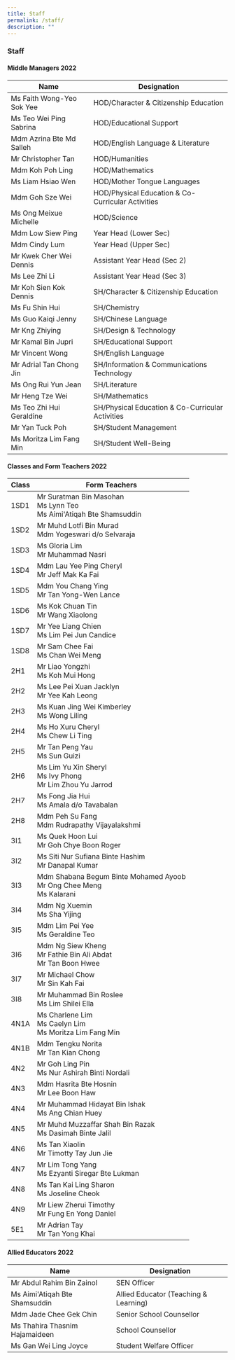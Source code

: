 ```yaml
---
title: Staff
permalink: /staff/
description: ""
---
```

### Staff
#### Middle Managers 2022

| Name  | Designation |
|---|---|
| Ms Faith Wong-Yeo Sok Yee | HOD/Character & Citizenship Education |
| Ms Teo Wei Ping Sabrina | HOD/Educational Support |
| Mdm Azrina Bte Md Salleh | HOD/English Language & Literature |
| Mr Christopher Tan | HOD/Humanities |
| Mdm Koh Poh Ling | HOD/Mathematics |
| Ms Liam Hsiao Wen | HOD/Mother Tongue Languages |
| Mdm Goh Sze Wei | HOD/Physical Education & Co-Curricular Activities |
| Ms Ong Meixue Michelle | HOD/Science |
| Mdm Low Siew Ping | Year Head (Lower Sec) |
| Mdm Cindy Lum | Year Head (Upper Sec)  |
| Mr Kwek Cher Wei Dennis | Assistant Year Head (Sec 2)  |
| Ms Lee Zhi Li | Assistant Year Head (Sec 3)  |
| Mr Koh Sien Kok Dennis | SH/Character & Citizenship Education |
| Ms Fu Shin Hui | SH/Chemistry |
| Ms Guo Kaiqi Jenny | SH/Chinese Language |
| Mr Kng Zhiying | SH/Design & Technology |
| Mr Kamal Bin Jupri | SH/Educational Support  |
| Mr Vincent Wong | SH/English Language |
| Mr Adrial Tan Chong Jin  | SH/Information & Communications Technology  |
| Ms Ong Rui Yun Jean | SH/Literature |
| Mr Heng Tze Wei | SH/Mathematics |
| Ms Teo Zhi Hui Geraldine | SH/Physical Education & Co-Curricular Activities |
| Mr Yan Tuck Poh | SH/Student Management |
| Ms Moritza Lim Fang Min | SH/Student Well-Being |

#### Classes and Form Teachers 2022

| Class | Form Teachers |
|---|---|
| 1SD1 | Mr Suratman Bin Masohan<br>Ms Lynn Teo<br>Ms Aimi'Atiqah Bte Shamsuddin |
| 1SD2 | Mr Muhd Lotfi Bin Murad<br>Mdm Yogeswari d/o Selvaraja |
| 1SD3                    | Ms Gloria Lim<br>Mr Muhammad Nasri |
| 1SD4 | Mdm Lau Yee Ping Cheryl<br>Mr Jeff Mak Ka Fai |
| 1SD5 | Mdm You Chang Ying<br>Mr Tan Yong-Wen Lance |
| 1SD6 | Ms Kok Chuan Tin<br>Mr Wang Xiaolong |
| 1SD7 | Mr Yee Liang Chien<br>Ms Lim Pei Jun Candice |
| 1SD8 | Mr Sam Chee Fai<br>Ms Chan Wei Meng |
| 2H1 | Mr Liao Yongzhi<br>Ms Koh Mui Hong |
| 2H2 | Ms Lee Pei Xuan Jacklyn <br>Mr Yee Kah Leong |
| 2H3 | Ms Kuan Jing Wei Kimberley<br>Ms Wong Liling |
| 2H4 | Ms Ho Xuru Cheryl<br>Ms Chew Li Ting |
| 2H5 | Mr Tan Peng Yau<br>Ms Sun Guizi |
| 2H6 | Ms Lim Yu Xin Sheryl <br>Ms Ivy Phong<br>Mr Lim Zhou Yu Jarrod |
| 2H7 | Ms Fong Jia Hui<br>Ms Amala d/o Tavabalan |
| 2H8 | Mdm Peh Su Fang<br>Mdm Rudrapathy Vijayalakshmi |
| 3I1 | Ms Quek Hoon Lui<br>Mr Goh Chye Boon Roger |
| 3I2 | Ms Siti Nur Sufiana Binte Hashim<br>Mr Danapal Kumar |
| 3I3 | Mdm Shabana Begum Binte Mohamed Ayoob<br>Mr Ong Chee Meng<br>Ms Kalarani |
| 3I4 | Mdm Ng Xuemin<br>Ms Sha Yijing |
| 3I5 | Mdm Lim Pei Yee<br>Ms Geraldine Teo |
| 3I6 | Mdm Ng Siew Kheng<br>Mr Fathie Bin Ali Abdat<br>Mr Tan Boon Hwee |
| 3I7 | Mr Michael Chow<br>Mr Sin Kah Fai |
| 3I8 | Mr Muhammad Bin Roslee<br>Ms Lim Shilei Ella |
| 4N1A | Ms Charlene Lim<br>Ms Caelyn Lim<br>Ms Moritza Lim Fang Min |
| 4N1B | Mdm Tengku Norita<br>Mr Tan Kian Chong |
| 4N2 | Mr Goh Ling Pin<br>Ms Nur Ashirah Binti Nordali |
| 4N3 | Mdm Hasrita Bte Hosnin<br>Mr Lee Boon Haw |
| 4N4 | Mr Muhammad Hidayat Bin Ishak<br>Ms Ang Chian Huey |
| 4N5 | Mr Muhd Muzzaffar Shah Bin Razak<br>Ms Dasimah Binte Jalil |
| 4N6 | Ms Tan Xiaolin<br>Mr Timotty Tay Jun Jie |
| 4N7  | Mr Lim Tong Yang<br>Ms Ezyanti Siregar Bte Lukman |
| 4N8 | Ms Tan Kai Ling Sharon<br>Ms Joseline Cheok |
| 4N9 | Mr Liew Zherui Timothy<br>Mr Fung En Yong Daniel |
| 5E1 | Mr Adrian Tay<br>Mr Tan Yong Khai |

#### Allied Educators 2022

| Name | Designation |
|---|---|
| Mr Abdul Rahim Bin Zainol<br> | SEN Officer<br> |
| Ms Aimi'Atiqah Bte Shamsuddin | Allied Educator (Teaching & Learning) |
| Mdm Jade Chee Gek Chin<br>| Senior School Counsellor<br> |
| Ms Thahira Thasnim Hajamaideen<br> | School Counsellor<br> |
| Ms Gan Wei Ling Joyce<br>  | Student Welfare Officer<br> |